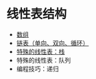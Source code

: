 # 线性表结构

- [数组](linear_list/array)
- [链表（单向、双向、循环）](linear_list/linked_list)
- [特殊的线性表：栈](linear_list/stack)
- 特殊的线性表：队列
- 编程技巧：递归
